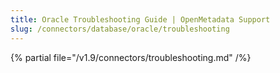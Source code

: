```yaml
---
title: Oracle Troubleshooting Guide | OpenMetadata Support
slug: /connectors/database/oracle/troubleshooting
---
```


{% partial file="/v1.9/connectors/troubleshooting.md" /%}
